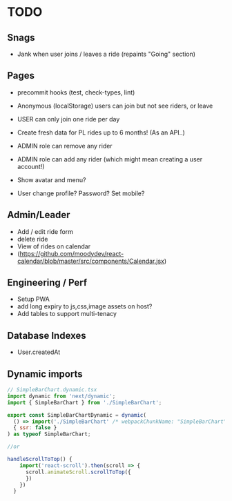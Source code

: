 # TODO

## Snags

- Jank when user joins / leaves a ride (repaints "Going" section)

## Pages

- precommit hooks (test, check-types, lint)

- Anonymous (localStorage) users can join but not see riders, or leave
- USER can only join one ride per day

- Create fresh data for PL rides up to 6 months! (As an API..)
- ADMIN role can remove any rider
- ADMIN role can add any rider (which might mean creating a user account!)

- Show avatar and menu?
- User change profile? Password? Set mobile?

## Admin/Leader

- Add / edit ride form
- delete ride
- View of rides on calendar
- (https://github.com/moodydev/react-calendar/blob/master/src/components/Calendar.jsx)

## Engineering / Perf

- Setup PWA
- add long expiry to js,css,image assets on host?
- Add tables to support multi-tenacy

## Database Indexes

- User.createdAt

## Dynamic imports

```javascript
// SimpleBarChart.dynamic.tsx
import dynamic from 'next/dynamic';
import { SimpleBarChart } from './SimpleBarChart';

export const SimpleBarChartDynamic = dynamic(
  () => import('./SimpleBarChart' /* webpackChunkName: "SimpleBarChart" */).then((mod) => mod.SimpleBarChart as any),
  { ssr: false }
) as typeof SimpleBarChart;

//or

handleScrollToTop() {
    import('react-scroll').then(scroll => {
      scroll.animateScroll.scrollToTop({
      })
    })
  }
```
